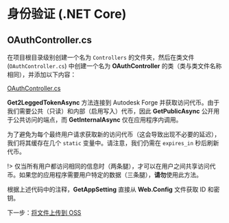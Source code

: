 # 身份验证 (.NET Core)

## OAuthController.cs

在项目根目录级别创建一个名为 `Controllers` 的文件夹，然后在类文件 (`OAuthController.cs`) 中创建一个名为 **OAuthController** 的类（类与类文件名称相同），并添加以下内容：

[OAuthController.cs](_snippets/viewmodels/netcore/OAuthController.cs ':include :type=code csharp')

**Get2LeggedTokenAsync** 方法连接到 Autodesk Forge 并获取访问代币。由于我们需要公共（只读）和内部（启用写入）代币，因此 **GetPublicAsync** 公开用于公共访问的端点，而 **GetInternalAsync** 仅在应用程序内调用。

为了避免为每个最终用户请求获取新的访问代币（这会导致出现不必要的延迟），我们将其缓存在几个 `static` 变量中。请注意，我们仍需在 `expires_in` 秒后刷新代币。

!> 仅当所有用户都访问相同的信息时（两条腿），才可以在用户之间共享访问代币。如果您的应用程序需要用户特定的数据（三条腿），**请勿**使用此方法。

根据上述代码中的注释，**GetAppSetting** 直接从 **Web.Config** 文件获取 ID 和密钥。

下一步：[将文件上传到 OSS](/zh-CN/datamanagement/oss/)
